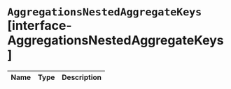 # `AggregationsNestedAggregateKeys` [interface-AggregationsNestedAggregateKeys]

| Name | Type | Description |
| - | - | - |
